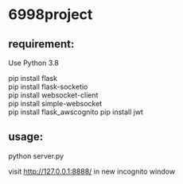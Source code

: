 # 6998project

## requirement:
Use Python 3.8

pip install flask  
pip install flask-socketio  
pip install websocket-client  
pip install simple-websocket  
pip install flask_awscognito
pip install jwt

## usage:
python server.py

visit http://127.0.0.1:8888/ in new incognito window